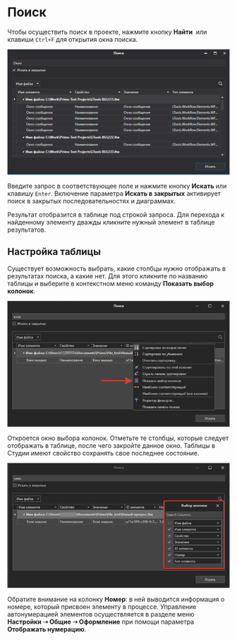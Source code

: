 # Поиск

&#x20;Чтобы осуществить поиск в проекте, нажмите кнопку **Найти** <img src="../../.gitbook/assets/кнопка Найти.png" alt="" data-size="line"> или клавиши `Ctrl+F` для открытия окна поиска.

![](../resources/projects/001-10.png)

Введите запрос в соответствующее поле и нажмите кнопку **Искать** или клавишу `Enter`. Включение параметра **Искать в закрытых** активирует поиск в закрытых последовательностях и диаграммах. 

Результат отобразится в таблице под строкой запроса. Для перехода к найденному элементу дважды кликните нужный элемент в таблице результатов.

## Настройка таблицы

Существует возможность выбрать, какие столбцы нужно отображать в результатах поиска, а какие нет. Для этого кликните по названию таблицы и выберите в контекстном меню команду **Показать выбор колонок**. 

![](../resources/projects/search-menu-select-colomn.png)

Откроется окно выбора колонок. Отметьте те столбцы, которые следует отображать в таблице, после чего закройте данное окно. Таблицы в Студии имеют свойство сохранять свое последнее состояние.

![](../resources/projects/search-select-colomn.png)

Обратите внимание на колонку **Номер**: в ней выводится информация о номере, который присвоен элементу в процессе. Управление автонумерацией элементов осуществляется в разделе меню **Настройки ➝ Общие ➝ Оформление** при помощи параметра **Отображать нумерацию**.


 
 

